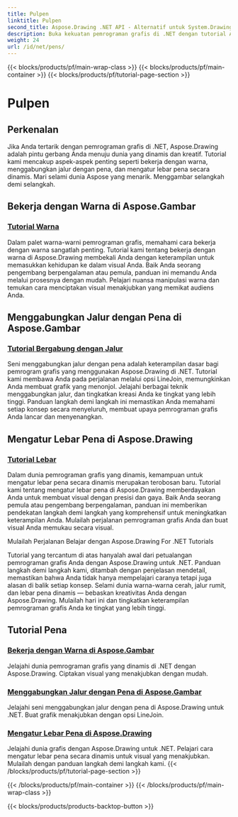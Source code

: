 ```yaml
---
title: Pulpen
linktitle: Pulpen
second_title: Aspose.Drawing .NET API - Alternatif untuk System.Drawing.Common
description: Buka kekuatan pemrograman grafis di .NET dengan tutorial Aspose.Drawing. Temukan manipulasi warna, penggabungan jalur, dan pengaturan lebar pena dinamis untuk visual yang menakjubkan.
weight: 24
url: /id/net/pens/
---
```


{{< blocks/products/pf/main-wrap-class >}}
{{< blocks/products/pf/main-container >}}
{{< blocks/products/pf/tutorial-page-section >}}

# Pulpen


## Perkenalan

Jika Anda tertarik dengan pemrograman grafis di .NET, Aspose.Drawing adalah pintu gerbang Anda menuju dunia yang dinamis dan kreatif. Tutorial kami mencakup aspek-aspek penting seperti bekerja dengan warna, menggabungkan jalur dengan pena, dan mengatur lebar pena secara dinamis. Mari selami dunia Aspose yang menarik. Menggambar selangkah demi selangkah.

## Bekerja dengan Warna di Aspose.Gambar

### [Tutorial Warna](./colors/)

Dalam palet warna-warni pemrograman grafis, memahami cara bekerja dengan warna sangatlah penting. Tutorial kami tentang bekerja dengan warna di Aspose.Drawing membekali Anda dengan keterampilan untuk memasukkan kehidupan ke dalam visual Anda. Baik Anda seorang pengembang berpengalaman atau pemula, panduan ini memandu Anda melalui prosesnya dengan mudah. Pelajari nuansa manipulasi warna dan temukan cara menciptakan visual menakjubkan yang memikat audiens Anda.

## Menggabungkan Jalur dengan Pena di Aspose.Gambar

### [Tutorial Bergabung dengan Jalur](./join/)

Seni menggabungkan jalur dengan pena adalah keterampilan dasar bagi pemrogram grafis yang menggunakan Aspose.Drawing di .NET. Tutorial kami membawa Anda pada perjalanan melalui opsi LineJoin, memungkinkan Anda membuat grafik yang menonjol. Jelajahi berbagai teknik menggabungkan jalur, dan tingkatkan kreasi Anda ke tingkat yang lebih tinggi. Panduan langkah demi langkah ini memastikan Anda memahami setiap konsep secara menyeluruh, membuat upaya pemrograman grafis Anda lancar dan menyenangkan.

## Mengatur Lebar Pena di Aspose.Drawing

### [Tutorial Lebar](./width/)

Dalam dunia pemrograman grafis yang dinamis, kemampuan untuk mengatur lebar pena secara dinamis merupakan terobosan baru. Tutorial kami tentang mengatur lebar pena di Aspose.Drawing memberdayakan Anda untuk membuat visual dengan presisi dan gaya. Baik Anda seorang pemula atau pengembang berpengalaman, panduan ini memberikan pendekatan langkah demi langkah yang komprehensif untuk meningkatkan keterampilan Anda. Mulailah perjalanan pemrograman grafis Anda dan buat visual Anda memukau secara visual.

Mulailah Perjalanan Belajar dengan Aspose.Drawing For .NET Tutorials

Tutorial yang tercantum di atas hanyalah awal dari petualangan pemrograman grafis Anda dengan Aspose.Drawing untuk .NET. Panduan langkah demi langkah kami, ditambah dengan penjelasan mendetail, memastikan bahwa Anda tidak hanya mempelajari caranya tetapi juga alasan di balik setiap konsep. Selami dunia warna-warna cerah, jalur rumit, dan lebar pena dinamis — bebaskan kreativitas Anda dengan Aspose.Drawing. Mulailah hari ini dan tingkatkan keterampilan pemrograman grafis Anda ke tingkat yang lebih tinggi.
## Tutorial Pena
### [Bekerja dengan Warna di Aspose.Gambar](./colors/)
Jelajahi dunia pemrograman grafis yang dinamis di .NET dengan Aspose.Drawing. Ciptakan visual yang menakjubkan dengan mudah.
### [Menggabungkan Jalur dengan Pena di Aspose.Gambar](./join/)
Jelajahi seni menggabungkan jalur dengan pena di Aspose.Drawing untuk .NET. Buat grafik menakjubkan dengan opsi LineJoin.
### [Mengatur Lebar Pena di Aspose.Drawing](./width/)
Jelajahi dunia grafis dengan Aspose.Drawing untuk .NET. Pelajari cara mengatur lebar pena secara dinamis untuk visual yang menakjubkan. Mulailah dengan panduan langkah demi langkah kami.
{{< /blocks/products/pf/tutorial-page-section >}}

{{< /blocks/products/pf/main-container >}}
{{< /blocks/products/pf/main-wrap-class >}}

{{< blocks/products/products-backtop-button >}}

